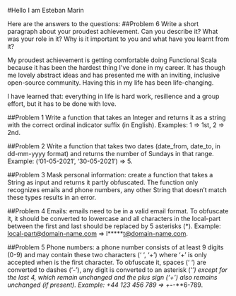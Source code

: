 #Hello I am Esteban Marin

Here are the answers to the questions:
##Problem 6
Write a short paragraph about your proudest achievement. Can you describe it? What was your role in it? Why is it important to you and what have you learnt from it?

My proudest achievement is getting comfortable doing Functional Scala because it has been the hardest thing I've done in my career. It has though me lovely abstract ideas and has presented me with an inviting, inclusive open-source community. Having this in my life has been life-changing. 

I have learned that: everything in life is hard work, resilience and a group effort, but it has to be done with love. 

##Problem 1
Write a function that takes an Integer and returns it as a string with the correct ordinal indicator suffix (in English). Examples: 1 => 1st, 2 => 2nd.

##Problem 2
Write a function that takes two dates (date_from, date_to, in dd-mm-yyyy format) and returns the number of Sundays in that range. Example: (‘01-05-2021’, ‘30-05-2021’) => 5.

##Problem 3
Mask personal information: create a function that takes a String as input and returns it partly obfuscated. The function only recognizes emails and phone numbers, any other String that doesn’t match these types results in an error.

##Problem 4
Emails: emails need to be in a valid email format. To obfuscate it, it should be converted to lowercase and all characters in the local-part between the first and last should be replaced by 5 asterisks (*). Example: local-part@domain-name.com => l*****t@domain-name.com.

##Problem 5
Phone numbers: a phone number consists of at least 9 digits (0-9) and may contain these two characters (‘ ‘, ‘+’) where ‘+’ is only accepted when is the first character. To obfuscate it, spaces (‘ ‘) are converted to dashes (‘-’), any digit is converted to an asterisk (‘*’) except for the last 4, which remain unchanged and the plus sign (‘+’) also remains unchanged (if present). Example: +44 123 456 789 => +**-***-**6-789.

 